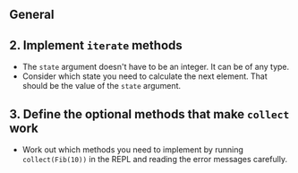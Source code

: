 ## General

## 2. Implement `iterate` methods

- The `state` argument doesn't have to be an integer. It can be of any type.
- Consider which state you need to calculate the next element. That should be the value of the `state` argument.

## 3. Define the optional methods that make `collect` work

- Work out which methods you need to implement by running `collect(Fib(10))` in the REPL and reading the error messages carefully.
